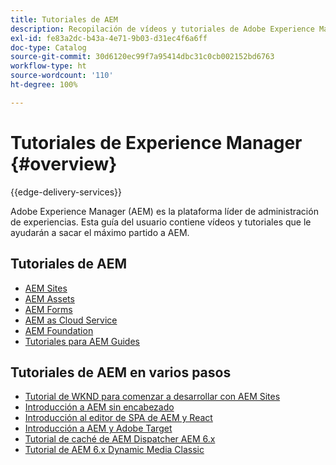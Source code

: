 ```yaml
---
title: Tutoriales de AEM
description: Recopilación de vídeos y tutoriales de Adobe Experience Manager.
exl-id: fe83a2dc-b43a-4e71-9b03-d31ec4f6a6ff
doc-type: Catalog
source-git-commit: 30d6120ec99f7a95414dbc31c0cb002152bd6763
workflow-type: ht
source-wordcount: '110'
ht-degree: 100%

---
```


# Tutoriales de Experience Manager {#overview}

{{edge-delivery-services}}

Adobe Experience Manager (AEM) es la plataforma líder de administración de experiencias. Esta guía del usuario contiene vídeos y tutoriales que le ayudarán a sacar el máximo partido a AEM.

## Tutoriales de AEM

+ [AEM Sites](https://experienceleague.adobe.com/docs/experience-manager-learn/sites/overview.html?lang=es)
+ [AEM Assets](https://experienceleague.adobe.com/docs/experience-manager-learn/assets/overview.html?lang=es)
+ [AEM Forms](https://experienceleague.adobe.com/docs/experience-manager-learn/forms/overview.html?lang=es)
+ [AEM as Cloud Service](https://experienceleague.adobe.com/docs/experience-manager-learn/cloud-service/overview.html?lang=es)
+ [AEM Foundation](https://experienceleague.adobe.com/docs/experience-manager-learn/foundation/overview.html?lang=es)
+ [Tutoriales para AEM Guides](https://experienceleague.adobe.com/docs/experience-manager-guides-learn/tutorials/overview.html?lang=es)

## Tutoriales de AEM en varios pasos

+ [Tutorial de WKND para comenzar a desarrollar con AEM Sites](https://experienceleague.adobe.com/docs/experience-manager-learn/getting-started-wknd-tutorial-develop/overview.html?lang=es)
+ [Introducción a AEM sin encabezado](https://experienceleague.adobe.com/docs/experience-manager-learn/getting-started-with-aem-headless/overview.html?lang=es)
+ [Introducción al editor de SPA de AEM y React](https://experienceleague.adobe.com/docs/experience-manager-learn/spa-react-tutorial/overview.html?lang=es)
+ [Introducción a AEM y Adobe Target](https://experienceleague.adobe.com/docs/experience-manager-learn/aem-target-tutorial/overview.html?lang=es)
+ [Tutorial de caché de AEM Dispatcher AEM 6.x](https://experienceleague.adobe.com/docs/experience-manager-learn/dispatcher-tutorial/overview.html?lang=es)
+ [Tutorial de AEM 6.x Dynamic Media Classic](https://experienceleague.adobe.com/docs/experience-manager-learn/dynamic-media-classic-tutorial/overview.html?lang=es)
